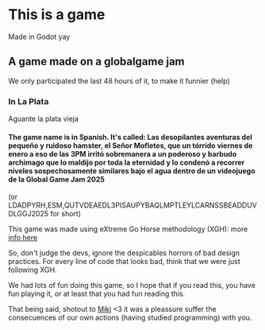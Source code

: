 # This is a game

Made in Godot yay

## A game made on a globalgame jam

We only participated the last 48 hours of it, to make it funnier (help)

### In La Plata

Aguante la plata vieja

#### The game name is in Spanish. It's called: Las desopilantes aventuras del pequeño y ruidoso hamster, el Señor Mofletes, que un tórrido viernes de enero a eso de las 3PM irritó sobremanera a un poderoso y barbudo archimago que lo maldijo por toda la eternidad y lo condenó a recorrer niveles sospechosamente similares bajo el agua dentro de un videojuego de la Global Game Jam 2025
(or LDADPYRH,ESM,QUTVDEAEDL3PISAUPYBAQLMPTLEYLCARNSSBEADDUVDLGGJ2025 for short)

This game was made using eXtreme Go Horse methodology (XGH): more [info here](https://medium.com/@dekaah/22-axioms-of-the-extreme-go-horse-methodology-xgh-9fa739ab55b4)

So, don't judge the devs, ignore the despicables horrors of bad design practices. For every line of code that looks bad, think that we were just following XGH.

We had lots of fun doing this game, so I hope that if you read this, you have fun playing it, or at least that you had fun reading this.

That being said, shotout to [Miki](https://github.com/nagykorte) <3 it was a pleassure suffer the consecuences of our own actions (having studied programming) with you.

